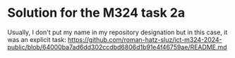 # Solution for the M324 task 2a

Usually, I don't put my name in my repository designation but in this case, it was an explicit task: https://github.com/roman-hatz-sluz/ict-m324-2024-public/blob/64000ba7ad6dd302ccdbd6806d1b91e4f46759ae/README.md
